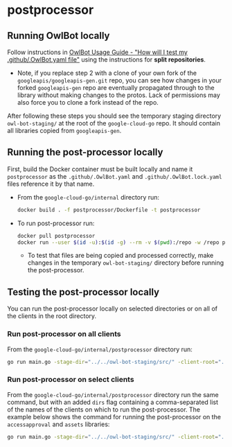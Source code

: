 # postprocessor

## Running OwlBot locally
Follow instructions in [OwlBot Usage Guide - "How will I test my .github/.OwlBot.yaml file"](https://g3doc.corp.google.com/company/teams/cloud-client-libraries/team/automation/docs/owlbot-usage-guide.md?cl=head#how-will-i-test-my-githubowlbotyaml-file) using the instructions for **split repositories**.
  - Note, if you replace step 2 with a clone of your own fork of the `googleapis/googleapis-gen.git` repo, you can see how changes in your forked `googleapis-gen` repo are eventually propagated through to the library without making changes to the protos. Lack of permissions may also force you to clone a fork instead of the repo.

After following these steps you should see the temporary staging directory `owl-bot-staging/` at the root of the `google-cloud-go` repo. It should contain all libraries copied from `googleapis-gen`.

## Running the post-processor locally
First, build the Docker container must be built locally and name it `postprocessor` as the `.github/.OwlBot.yaml` and `.github/.OwlBot.lock.yaml` files reference it by that name.
  - From the `google-cloud-go/internal` directory run: 
    ```sh
    docker build . -f postprocessor/Dockerfile -t postprocessor
    ```
- To run post-processor run:
    ```sh
    docker pull postprocessor
    docker run --user $(id -u):$(id -g) --rm -v $(pwd):/repo -w /repo postprocessor
    ```
    - To test that files are being copied and processed correctly, make changes in the temporary `owl-bot-staging/` directory before running the post-processor.

## Testing the post-processor locally
You can run the post-processor locally on selected directories or on all of the clients in the root directory.

### Run post-processor on all clients
From the `google-cloud-go/internal/postprocessor` directory run: 
```sh
go run main.go -stage-dir="../../owl-bot-staging/src/" -client-root="../.." -googleapis-dir="/home/guadriana/developer/googleapis"
```
### Run post-processor on select clients
From the `google-cloud-go/internal/postprocessor` directory run the same command, but with an added `dirs` flag containing a comma-separated list of the names of the clients on which to run the post-processor. The example below shows the command for running the post-processor on the `accessapproval` and `assets` libraries:
```sh
go run main.go -stage-dir="../../owl-bot-staging/src/" -client-root="../.." -googleapis-dir="/home/guadriana/developer/googleapis" -dirs="accessapproval,asset"
```
